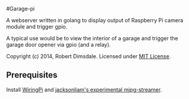 #Garage-pi

A webserver written in golang to display output of Raspberry Pi camera module and trigger gpio.

A typical use would be to view the interior of a garage and trigger the garage door opener via gpio (and a relay).

Copyright (c) 2014, Robert Dimsdale. Licensed under [MIT License].

Prerequisites
--------------

Install [WiringPi] and [jacksonliam's experimental mjpg-streamer].

[MIT License]: https://github.com/robdimsdale/garage-pi/raw/master/LICENSE

[WiringPi]: https://github.com/WiringPi/WiringPi

[jacksonliam's experimental mjpg-streamer]: https://github.com/jacksonliam/mjpg-streamer

